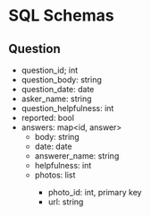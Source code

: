 # SQL Schemas

## Question
* question_id; int
* question_body: string
* question_date: date
* asker_name: string
* question_helpfulness: int
* reported: bool
* answers: map<id, answer>
  * body: string
  * date: date
  * answerer_name: string
  * helpfulness: int
  * photos: list<photo>
    * photo_id: int, primary key
    * url: string
